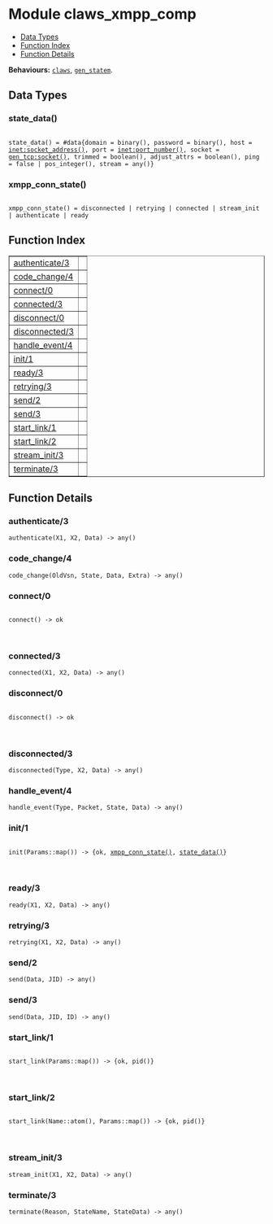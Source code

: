 

# Module claws_xmpp_comp #
* [Data Types](#types)
* [Function Index](#index)
* [Function Details](#functions)

__Behaviours:__ [`claws`](claws.md), [`gen_statem`](gen_statem.md).

<a name="types"></a>

## Data Types ##




### <a name="type-state_data">state_data()</a> ###


<pre><code>
state_data() = #data{domain = binary(), password = binary(), host = <a href="inet.md#type-socket_address">inet:socket_address()</a>, port = <a href="inet.md#type-port_number">inet:port_number()</a>, socket = <a href="gen_tcp.md#type-socket">gen_tcp:socket()</a>, trimmed = boolean(), adjust_attrs = boolean(), ping = false | pos_integer(), stream = any()}
</code></pre>




### <a name="type-xmpp_conn_state">xmpp_conn_state()</a> ###


<pre><code>
xmpp_conn_state() = disconnected | retrying | connected | stream_init | authenticate | ready
</code></pre>

<a name="index"></a>

## Function Index ##


<table width="100%" border="1" cellspacing="0" cellpadding="2" summary="function index"><tr><td valign="top"><a href="#authenticate-3">authenticate/3</a></td><td></td></tr><tr><td valign="top"><a href="#code_change-4">code_change/4</a></td><td></td></tr><tr><td valign="top"><a href="#connect-0">connect/0</a></td><td></td></tr><tr><td valign="top"><a href="#connected-3">connected/3</a></td><td></td></tr><tr><td valign="top"><a href="#disconnect-0">disconnect/0</a></td><td></td></tr><tr><td valign="top"><a href="#disconnected-3">disconnected/3</a></td><td></td></tr><tr><td valign="top"><a href="#handle_event-4">handle_event/4</a></td><td></td></tr><tr><td valign="top"><a href="#init-1">init/1</a></td><td></td></tr><tr><td valign="top"><a href="#ready-3">ready/3</a></td><td></td></tr><tr><td valign="top"><a href="#retrying-3">retrying/3</a></td><td></td></tr><tr><td valign="top"><a href="#send-2">send/2</a></td><td></td></tr><tr><td valign="top"><a href="#send-3">send/3</a></td><td></td></tr><tr><td valign="top"><a href="#start_link-1">start_link/1</a></td><td></td></tr><tr><td valign="top"><a href="#start_link-2">start_link/2</a></td><td></td></tr><tr><td valign="top"><a href="#stream_init-3">stream_init/3</a></td><td></td></tr><tr><td valign="top"><a href="#terminate-3">terminate/3</a></td><td></td></tr></table>


<a name="functions"></a>

## Function Details ##

<a name="authenticate-3"></a>

### authenticate/3 ###

`authenticate(X1, X2, Data) -> any()`

<a name="code_change-4"></a>

### code_change/4 ###

`code_change(OldVsn, State, Data, Extra) -> any()`

<a name="connect-0"></a>

### connect/0 ###

<pre><code>
connect() -&gt; ok
</code></pre>
<br />

<a name="connected-3"></a>

### connected/3 ###

`connected(X1, X2, Data) -> any()`

<a name="disconnect-0"></a>

### disconnect/0 ###

<pre><code>
disconnect() -&gt; ok
</code></pre>
<br />

<a name="disconnected-3"></a>

### disconnected/3 ###

`disconnected(Type, X2, Data) -> any()`

<a name="handle_event-4"></a>

### handle_event/4 ###

`handle_event(Type, Packet, State, Data) -> any()`

<a name="init-1"></a>

### init/1 ###

<pre><code>
init(Params::map()) -&gt; {ok, <a href="#type-xmpp_conn_state">xmpp_conn_state()</a>, <a href="#type-state_data">state_data()</a>}
</code></pre>
<br />

<a name="ready-3"></a>

### ready/3 ###

`ready(X1, X2, Data) -> any()`

<a name="retrying-3"></a>

### retrying/3 ###

`retrying(X1, X2, Data) -> any()`

<a name="send-2"></a>

### send/2 ###

`send(Data, JID) -> any()`

<a name="send-3"></a>

### send/3 ###

`send(Data, JID, ID) -> any()`

<a name="start_link-1"></a>

### start_link/1 ###

<pre><code>
start_link(Params::map()) -&gt; {ok, pid()}
</code></pre>
<br />

<a name="start_link-2"></a>

### start_link/2 ###

<pre><code>
start_link(Name::atom(), Params::map()) -&gt; {ok, pid()}
</code></pre>
<br />

<a name="stream_init-3"></a>

### stream_init/3 ###

`stream_init(X1, X2, Data) -> any()`

<a name="terminate-3"></a>

### terminate/3 ###

`terminate(Reason, StateName, StateData) -> any()`

